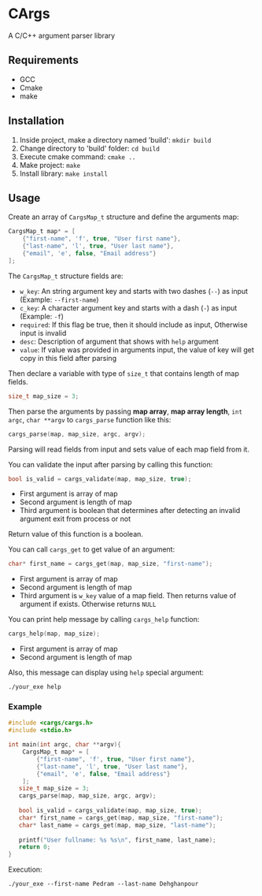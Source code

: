 # CArgs
A C/C++ argument parser library

## Requirements
* GCC
* Cmake
* make

## Installation
1. Inside project, make a directory named 'build': `mkdir build`
2. Change directory to 'build' folder: `cd build`
3. Execute cmake command: `cmake ..`
4. Make project: `make`
5. Install library: `make install`

## Usage
Create an array of `CargsMap_t` structure and define the arguments map:

````c
CargsMap_t map* = [
    {"first-name", 'f', true, "User first name"},
    {"last-name", 'l', true, "User last name"},
    {"email", 'e', false, "Email address"}
];
````

The `CargsMap_t` structure fields are:
* `w_key`: An string argument key and starts with two dashes (`--`) as input (Example: `--first-name`)
* `c_key`: A character argument key and starts with a dash (`-`) as input (Example: `-f`)
* `required`: If this flag be true, then it should include as input, Otherwise input is invalid
* `desc`: Description of argument that shows with `help` argument
* `value`: If value was provided in arguments input, the value of key will get copy in this field after parsing

Then declare a variable with type of `size_t` that contains length of map fields.

```c
size_t map_size = 3;
```

Then parse the arguments by passing **map array**, **map array length**, `int argc`, `char **argv` to `cargs_parse` function like this:

```c
cargs_parse(map, map_size, argc, argv);
```

Parsing will read fields from input and sets value of each map field from it.

You can validate the input after parsing by calling this function:

```c
bool is_valid = cargs_validate(map, map_size, true);
```

* First argument is array of map
* Second argument is length of map
* Third argument is boolean that determines after detecting an invalid argument exit from process or not 

Return value of this function is a boolean.

You can call `cargs_get` to get value of an argument:

```c
char* first_name = cargs_get(map, map_size, "first-name");
```

* First argument is array of map
* Second argument is length of map
* Third argument is `w_key` value of a map field. Then returns value of argument if exists. Otherwise returns `NULL` 

You can print help message by calling `cargs_help` function:

```c
cargs_help(map, map_size);
```

* First argument is array of map
* Second argument is length of map

Also, this message can display using `help` special argument:

```shell
./your_exe help
```

### Example

```c
#include <cargs/cargs.h>
#include <stdio.h>

int main(int argc, char **argv){
    CargsMap_t map* = [
        {"first-name", 'f', true, "User first name"},
        {"last-name", 'l', true, "User last name"},
        {"email", 'e', false, "Email address"}
    ];
   size_t map_size = 3;
   cargs_parse(map, map_size, argc, argv);
   
   bool is_valid = cargs_validate(map, map_size, true);
   char* first_name = cargs_get(map, map_size, "first-name");
   char* last_name = cargs_get(map, map_size, "last-name");
   
   printf("User fullname: %s %s\n", first_name, last_name);
   return 0;
}
```

Execution:

```shell
./your_exe --first-name Pedram --last-name Dehghanpour
```
